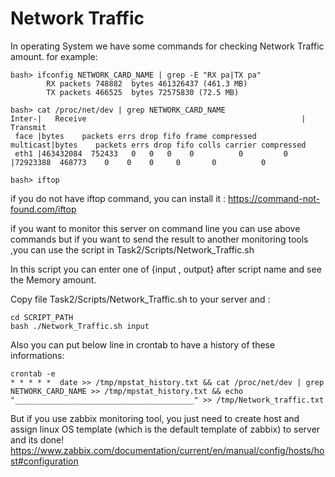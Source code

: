 # Network Traffic

In operating System we have some commands for checking Network Traffic amount.
for example:

```
bash> ifconfig NETWORK_CARD_NAME | grep -E "RX pa|TX pa"
        RX packets 748882  bytes 461326437 (461.3 MB)
        TX packets 466525  bytes 72575830 (72.5 MB)
```
```
bash> cat /proc/net/dev | grep NETWORK_CARD_NAME
Inter-|   Receive                                                |  Transmit
 face |bytes    packets errs drop fifo frame compressed multicast|bytes    packets errs drop fifo colls carrier compressed
 eth1 |463432084  752433   0   0   0    0          0         0   |72923388  468773    0    0    0     0       0          0
```
```
bash> iftop
```
if you do not have iftop command, you can install it : <https://command-not-found.com/iftop>

if you want to monitor this server on command line you can use above commands but if you want to send the result to another monitoring tools ,you can use the script in Task2/Scripts/Network_Traffic.sh 

In this script you can enter one of {input , output} after script name and see the Memory amount.

Copy file Task2/Scripts/Network_Traffic.sh to your server and :
```
cd SCRIPT_PATH
bash ./Network_Traffic.sh input
```
Also you can put below line in crontab to have a history of these informations:

```
crontab -e
* * * * *  date >> /tmp/mpstat_history.txt && cat /proc/net/dev | grep NETWORK_CARD_NAME >> /tmp/mpstat_history.txt && echo "________________________________________" >> /tmp/Network_traffic.txt
```


But if you use zabbix monitoring tool, you just need to create host and assign linux OS template (which is the default template of zabbix) to server and its done!
<https://www.zabbix.com/documentation/current/en/manual/config/hosts/host#configuration>
